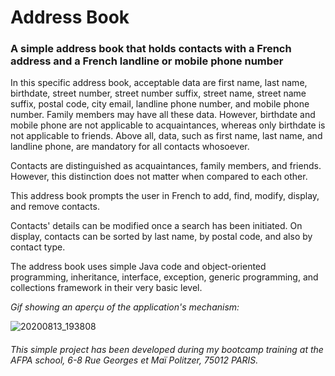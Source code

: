 # Address Book
<h3>A simple address book that holds contacts with a French address and a French landline or mobile phone number</h3>
<p>In this specific address book, acceptable data are first name, last name, birthdate, street number, street number suffix, street name, street name suffix, postal code, city email, landline phone number, and mobile phone number. Family members may have all these data. However, birthdate and mobile phone are not applicable to acquaintances, whereas only birthdate is not applicable to friends. Above all, data, such as first name, last name, and landline phone, are mandatory for all contacts whosoever.</p>
<p>Contacts are distinguished as acquaintances, family members, and friends. However, this distinction does not matter when compared to each other.</p>
<p>This address book prompts the user in French to add, find, modify, display, and remove contacts.</p>
<p>Contacts' details can be modified once a search has been initiated. On display, contacts can be sorted by last name, by postal code, and also by contact type.</p>   
<p>The address book uses simple Java code and object-oriented programming, inheritance, interface, exception, generic programming, and collections framework in their very basic level.</p>  

*Gif showing an aperçu of the application's mechanism:*

![20200813_193808](https://user-images.githubusercontent.com/59257795/90167987-c4866480-dd9c-11ea-932d-d266705bc301.gif)

###### This simple project has been developed during my bootcamp training at the AFPA school, 6-8 Rue Georges et Maï Politzer, 75012 PARIS.
